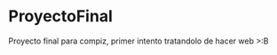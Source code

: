 ProyectoFinal
=============

Proyecto final para compiz, primer intento tratandolo de hacer web >:B
